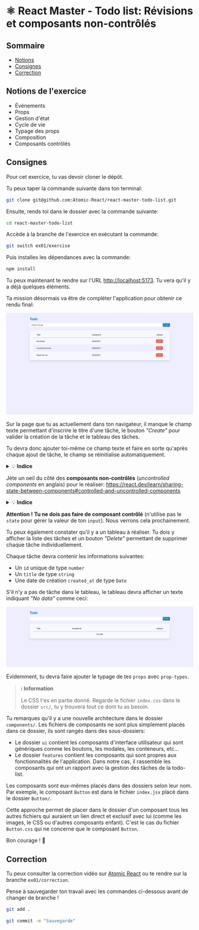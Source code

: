 # ⚛️ React Master - Todo list: Révisions et composants non-contrôlés

## Sommaire

<!-- no toc -->
* [Notions](#notions-de-lexercice)
* [Consignes](#consignes)
* [Correction](#correction)

## Notions de l'exercice

* Événements
* Props
* Gestion d'état
* Cycle de vie
* Typage des props
* Composition
* Composants contrôlés

## Consignes

Pour cet exercice, tu vas devoir cloner le dépôt.

Tu peux taper la commande suivante dans ton terminal:

```bash
git clone git@github.com:Atomic-React/react-master-todo-list.git
```

Ensuite, rends toi dans le dossier avec la commande suivante:

```bash
cd react-master-todo-list
```

Accède à la branche de l'exercice en exécutant la commande:

```bash
git switch ex01/exercise
```

Puis installes les dépendances avec la commande:

```bash
npm install
```

Tu peux maintenant te rendre sur l'URL <http://localhost:5173>. Tu vera qu'il y a déjà quelques éléments.

Ta mission désormais va être de compléter l'application pour obtenir ce rendu final:

![Todo list](docs/todo-list.png)

Sur la page que tu as actuellement dans ton navigateur, il manque le champ texte permettant d'inscrire le titre d'une tâche, le bouton _"Create"_ pour valider la création de la tâche et le tableau des tâches.

Tu devra donc ajouter toi-même ce champ texte et faire en sorte qu'après chaque ajout de tâche, le champ se réinitialise automatiquement.

<details>
 <summary>💡 <b>Indice</b></summary>

 > Pour réinitialiser le champ, il se peut que tu éprouves de la difficulté à le faire sans que cela n'occasionne un bug lors de l'ajout d'une tâche au tableau.
 >
 > Si tu réinitialises le champ dans la fonction d'ajout d'une tâche, même après l'exécution de la mise à jour du `state`, il se peut que la tâche que tu viens d'ajouter se voit perdre son `title`.
 >
 > C'est dû au fait que le _setter_ du `state` est asynchrone.
 >
 > Tu peux contourner le problème en utilisant le cycle de vie avec `useEffect` en le mettant en écoute sur les mises à jour apportées au tableau des tâches dans le `state`

</details>

Jète un oeil du côté des **composants non-contrôlés** (_uncontrolled components_ en anglais) pour le réaliser: <https://react.dev/learn/sharing-state-between-components#controlled-and-uncontrolled-components>

<details>
 <summary>💡 <b>Indice</b></summary>

 > Le hook `useRef` permet d'interagir avec des éléments HTML. Il est utilisé pour interagir avec les `input` et faire ce que l'on appelle des "champs non-controllés"
 >
 > Voici le lien vers la documentation de **React** qui parle de `useRef`: <https://react.dev/reference/react/useRef>

</details>

**Attention !** **Tu ne dois pas faire de composant contrôlé** (n'utilise pas le `state` pour gérer la valeur de ton `input`). Nous verrons cela prochainement.

Tu peux également constater qu'il y a un tableau à réaliser. Tu dois y afficher la liste des tâches et un bouton _"Delete"_ permettant de supprimer chaque tâche individuellement.

Chaque tâche devra contenir les informations suivantes:

* Un `id` unique de type `number`
* Un `title` de type `string`
* Une date de création `created_at` de type `Date`

S'il n'y a pas de tâche dans le tableau, le tableau devra afficher un texte indiquant _"No data"_ comme ceci:

![Todo list no data](docs/todo-list-no-data.png)

Évidemment, tu devra faire ajouter le typage de tes `props` avec `prop-types`.

> ℹ️ **Information**
>
> Le CSS t'es en partie donné. Regarde le fichier `index.css` dans le dossier `src/`, tu y trouvera tout ce dont tu as besoin.

Tu remarques qu'il y a une nouvelle architecture dans le dossier `components/`. Les fichiers de composants ne sont plus simplement placés dans ce dossier, ils sont rangés dans des sous-dossiers:

* Le dossier `ui` contient les composants d'interface utilisateur qui sont génériques comme les boutons, les modales, les conteneurs, etc...
* Le dossier `features` contient les composants qui sont propres aux fonctionnalités de l'application. Dans notre cas, il rassemble les composants qui ont un rapport avec la gestion des tâches de la todo-list.

Les composants sont eux-mêmes placés dans des dossiers selon leur nom. Par exemple, le composant `Button` est dans le fichier `index.jsx` placé dans le dossier `Button/`.

Cette approche permet de placer dans le dossier d'un composant tous les autres fichiers qui auraient un lien direct et exclusif avec lui (comme les images, le CSS ou d'autres composants enfant). C'est le cas du fichier `Button.css` qui ne concerne que le composant `Button`.

Bon courage ! 💪

## Correction

Tu peux consulter la correction vidéo sur [Atomic React](https://atomic-react.com) ou te rendre sur la branche `ex01/correction`.

Pense à sauvegarder ton travail avec les commandes ci-dessous avant de changer de branche !

```bash
git add .
```

```bash
git commit -m "Sauvegarde"
```
